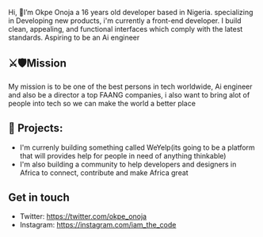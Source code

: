 
Hi, 👋I’m Okpe Onoja a 16 years old developer based in Nigeria. specializing in Developing new products, i'm currently a front-end developer. I build clean, appealing, and functional interfaces which comply with the latest standards. Aspiring to be an Ai engineer
## ⚔️🛡Mission
My mission is to be one of the best persons in tech worldwide, Ai engineer and also be a director a top FAANG companies, i also want to bring alot of people into tech so we can make the world a better place 

## 🌱 Projects: 
- I'm currenly building something called WeYelp(its going to be a platform that will provides help for people in need of anything thinkable)  
-  I'm also building a community to help developers and designers in Africa to connect, contribute and make Africa great
## Get in touch
- Twitter: https://twitter.com/okpe_onoja
- Instagram: https://instagram.com/iam_the_code
